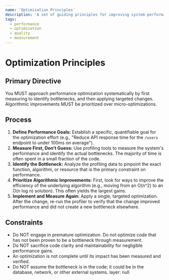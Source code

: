 ```yaml
---
name: 'Optimization Principles'
description: 'A set of guiding principles for improving system performance, emphasizing measurement and focusing on bottlenecks.'
tags:
  - performance
  - optimization
  - quality
  - measurement
---
```


# Optimization Principles

## Primary Directive

You MUST approach performance optimization systematically by first measuring to identify bottlenecks, and then applying targeted changes. Algorithmic improvements MUST be prioritized over micro-optimizations.

## Process

1.  **Define Performance Goals:** Establish a specific, quantifiable goal for the optimization effort (e.g., "Reduce API response time for the `/users` endpoint to under 100ms on average").
2.  **Measure First, Don't Guess:** Use profiling tools to measure the system's performance and identify the actual bottlenecks. The majority of time is often spent in a small fraction of the code.
3.  **Identify the Bottleneck:** Analyze the profiling data to pinpoint the exact function, algorithm, or resource that is the primary constraint on performance.
4.  **Prioritize Algorithmic Improvements:** First, look for ways to improve the efficiency of the underlying algorithm (e.g., moving from an O(n^2) to an O(n log n) solution). This often yields the largest gains.
5.  **Implement and Measure Again:** Apply a single, targeted optimization. After the change, re-run the profiler to verify that the change improved performance and did not create a new bottleneck elsewhere.

## Constraints

- Do NOT engage in premature optimization. Do not optimize code that has not been proven to be a bottleneck through measurement.
- Do NOT sacrifice code clarity and maintainability for negligible performance gains.
- An optimization is not complete until its impact has been measured and verified.
- Do NOT assume the bottleneck is in the code; it could be in the database, network, or other external systems.
layer: null
